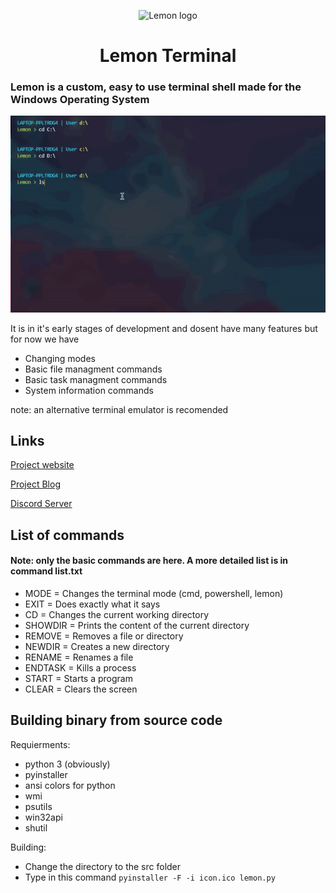 <p align="center">
    <img src="src/icon.ico" alt="Lemon logo" width="72" height="72">
  </a>
</p>

<h1 align="center">Lemon Terminal</h1>

### Lemon is a custom, easy to use terminal shell made for the Windows Operating System

<img src="gif.gif" alt="This is an image">

It is in it's early stages of development and dosent have many features but for now we have

- Changing modes
- Basic file managment commands
- Basic task managment commands
- System information commands

note: an alternative terminal emulator is recomended

## Links
[Project website](http://lemon-terminal.atwebpages.com)

[Project Blog](http://lemon-blog.atwebpages.com/)

[Discord Server](https://discord.gg/PfETwnfu)

## List of commands
#### Note: only the basic commands are here. A more detailed list is in command list.txt
- MODE = Changes the terminal mode (cmd, powershell, lemon)
- EXIT = Does exactly what it says
- CD = Changes the current working directory
- SHOWDIR = Prints the content of the current directory
- REMOVE = Removes a file or directory
- NEWDIR = Creates a new directory
- RENAME = Renames a file
- ENDTASK = Kills a process
- START = Starts a program
- CLEAR = Clears the screen

## Building binary from source code
Requierments:
- python 3 (obviously)
- pyinstaller
- ansi colors for python
- wmi
- psutils
- win32api
- shutil

Building:
- Change the directory to the src folder
- Type in this command
``
pyinstaller -F -i icon.ico lemon.py
``
